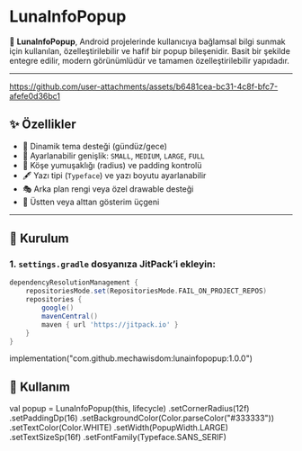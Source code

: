 # LunaInfoPopup

🎯 **LunaInfoPopup**, Android projelerinde kullanıcıya bağlamsal bilgi sunmak için kullanılan, özelleştirilebilir ve hafif bir popup bileşenidir. Basit bir şekilde entegre edilir, modern görünümlüdür ve tamamen özelleştirilebilir yapıdadır.

---

https://github.com/user-attachments/assets/b6481cea-bc31-4c8f-bfc7-afefe0d36bc1


## ✨ Özellikler

- 🎨 Dinamik tema desteği (gündüz/gece)
- 📏 Ayarlanabilir genişlik: `SMALL`, `MEDIUM`, `LARGE`, `FULL`
- 🧱 Köşe yumuşaklığı (radius) ve padding kontrolü
- 🖋 Yazı tipi (`Typeface`) ve yazı boyutu ayarlanabilir
- 🎭 Arka plan rengi veya özel drawable desteği
- 🔼 Üstten veya alttan gösterim üçgeni

---

## 🚀 Kurulum

### 1. `settings.gradle` dosyanıza JitPack’i ekleyin:

```gradle
dependencyResolutionManagement {
    repositoriesMode.set(RepositoriesMode.FAIL_ON_PROJECT_REPOS)
    repositories {
        google()
        mavenCentral()
        maven { url 'https://jitpack.io' }
    }
}
```
implementation("com.github.mechawisdom:lunainfopopup:1.0.0")

## 🚀 Kullanım
val popup = LunaInfoPopup(this, lifecycle)
    .setCornerRadius(12f)
    .setPaddingDp(16)
    .setBackgroundColor(Color.parseColor("#333333"))
    .setTextColor(Color.WHITE)
    .setWidth(PopupWidth.LARGE)
    .setTextSizeSp(16f)
    .setFontFamily(Typeface.SANS_SERIF)



